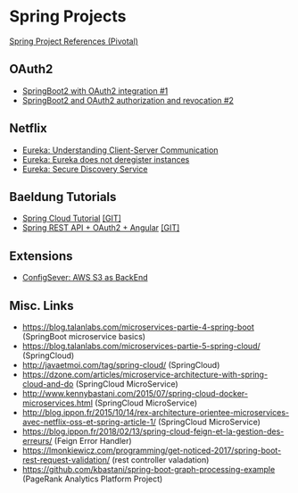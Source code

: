 
# Spring Projects 

[Spring Project References (Pivotal)](https://spring.io/projects)

## OAuth2
- [SpringBoot2 with OAuth2 integration #1](https://pattern-match.com/blog/2018/10/17/springboot2-with-oauth2-integration/)
- [SpringBoot2 and OAuth2 authorization and revocation #2](https://pattern-match.com/blog/2019/02/12/springboot2-and-oauth2-authorization-and-revocation/)

## Netflix
- [Eureka: Understanding Client-Server Communication](https://github.com/Netflix/eureka/wiki/Understanding-eureka-client-server-communication)
- [Eureka: Eureka does not deregister instances](https://thepracticaldeveloper.com/2017/06/28/how-to-fix-eureka-taking-too-long-to-deregister-instances/)
- [Eureka: Secure Discovery Service](https://dzone.com/articles/secure-discovery-with-spring-cloud-netflix-eureka)

## Baeldung Tutorials
- [Spring Cloud Tutorial](https://www.baeldung.com/spring-cloud-tutorial) [[GIT]](https://github.com/eugenp/tutorials/tree/master/spring-cloud/spring-cloud-bootstrap)
- [Spring REST API + OAuth2 + Angular](https://www.baeldung.com/rest-api-spring-oauth2-angular) [[GIT]](https://github.com/Baeldung/spring-security-oauth)

## Extensions
- [ConfigSever: AWS S3 as BackEnd](https://github.com/mwnorman/spring-cloud-config-server-s3)

## Misc. Links
- https://blog.talanlabs.com/microservices-partie-4-spring-boot (SpringBoot microservice basics)
- https://blog.talanlabs.com/microservices-partie-5-spring-cloud/ (SpringCloud)
- http://javaetmoi.com/tag/spring-cloud/ (SpringCloud)
- https://dzone.com/articles/microservice-architecture-with-spring-cloud-and-do (SpringCloud MicroService)
- http://www.kennybastani.com/2015/07/spring-cloud-docker-microservices.html (SpringCloud MicroService)
- http://blog.ippon.fr/2015/10/14/rex-architecture-orientee-microservices-avec-netflix-oss-et-spring-article-1/ (SpringCloud MicroService)
- https://blog.ippon.fr/2018/02/13/spring-cloud-feign-et-la-gestion-des-erreurs/ (Feign Error Handler)
- https://lmonkiewicz.com/programming/get-noticed-2017/spring-boot-rest-request-validation/ (rest controller valadation)
- https://github.com/kbastani/spring-boot-graph-processing-example (PageRank Analytics Platform Project)
